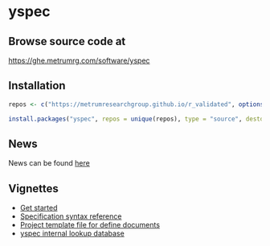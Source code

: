 yspec
================

## Browse source code at 
https://ghe.metrumrg.com/software/yspec

## Installation

``` r
repos <- c("https://metrumresearchgroup.github.io/r_validated", options()$repos)

install.packages("yspec", repos = unique(repos), type = "source", destdir = NULL)
```


## News

News can be found [here](news.md)

## Vignettes
- [Get started](https://ghe.metrumrg.com/pages/software/yspec/articles/yspec.html)
- [Specification syntax reference](https://ghe.metrumrg.com/pages/software/yspec/articles/reference.html)
- [Project template file for define documents](https://ghe.metrumrg.com/pages/software/yspec/articles/project.html)
- [yspec internal lookup 
database](https://ghe.metrumrg.com/pages/software/yspec/articles/ysdb_internal.html)